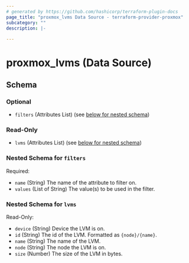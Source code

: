 ```yaml
---
# generated by https://github.com/hashicorp/terraform-plugin-docs
page_title: "proxmox_lvms Data Source - terraform-provider-proxmox"
subcategory: ""
description: |-
  
---
```


# proxmox_lvms (Data Source)





<!-- schema generated by tfplugindocs -->
## Schema

### Optional

- `filters` (Attributes List) (see [below for nested schema](#nestedatt--filters))

### Read-Only

- `lvms` (Attributes List) (see [below for nested schema](#nestedatt--lvms))

<a id="nestedatt--filters"></a>
### Nested Schema for `filters`

Required:

- `name` (String) The name of the attribute to filter on.
- `values` (List of String) The value(s) to be used in the filter.


<a id="nestedatt--lvms"></a>
### Nested Schema for `lvms`

Read-Only:

- `device` (String) Device the LVM is on.
- `id` (String) The id of the LVM. Formatted as `{node}/{name}`.
- `name` (String) The name of the LVM.
- `node` (String) The node the LVM is on.
- `size` (Number) The size of the LVM in bytes.


